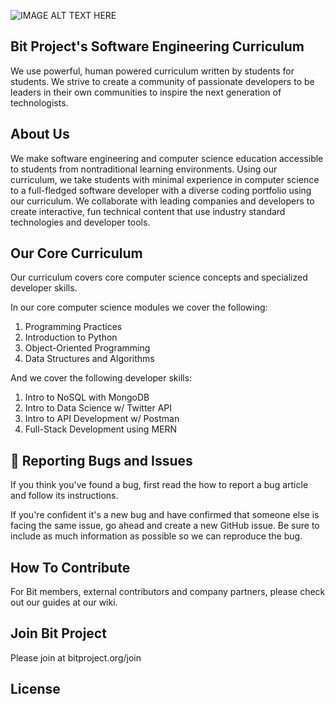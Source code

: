 ![IMAGE ALT TEXT HERE](https://i.ibb.co/3yxGfdr/Bit-Project-3.png)
## Bit Project's Software Engineering Curriculum
We use powerful, human powered curriculum written by students for students. We strive to create a community of passionate developers to be leaders in their own communities to inspire the next generation of technologists.

## About Us
We make software engineering and computer science education accessible to students from nontraditional learning environments. Using our curriculum, we take students with minimal experience in computer science to a full-fledged software developer with a diverse coding portfolio using our curriculum. We collaborate with leading companies and developers to create interactive, fun technical content that use industry standard technologies and developer tools.

## Our Core Curriculum
Our curriculum covers core computer science concepts and specialized developer skills. 

In our core computer science modules we cover the following: 

1. Programming Practices
2. Introduction to Python
2. Object-Oriented Programming
3. Data Structures and Algorithms


And we cover the following developer skills: 
1. Intro to NoSQL with MongoDB
2. Intro to Data Science w/ Twitter API
3. Intro to API Development w/ Postman
4. Full-Stack Development using MERN

## 🐛 Reporting Bugs and Issues
If you think you've found a bug, first read the how to report a bug article and follow its instructions.

If you're confident it's a new bug and have confirmed that someone else is facing the same issue, go ahead and create a new GitHub issue. Be sure to include as much information as possible so we can reproduce the bug.

## How To Contribute
For Bit members, external contributors and company partners, please check out our guides at our wiki. 

## Join Bit Project 
Please join at bitproject.org/join
## License
